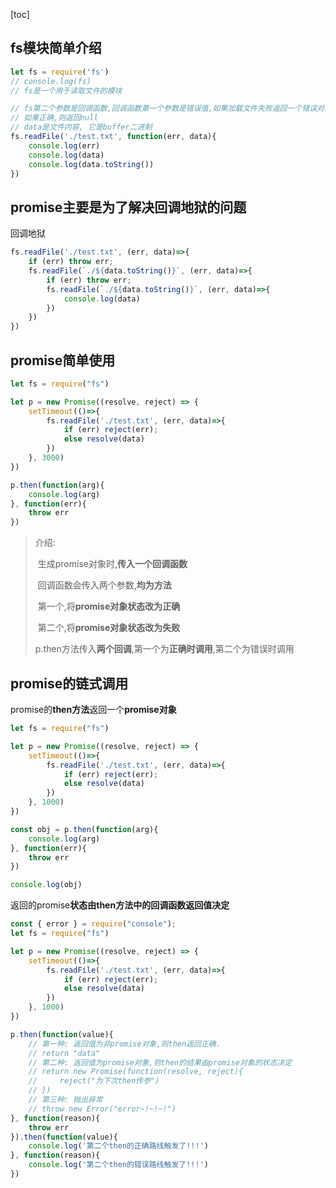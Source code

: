 [toc]

## fs模块简单介绍

```javascript
let fs = require('fs')
// console.log(fs)
// fs是一个用于读取文件的模块

// fs第二个参数是回调函数,回调函数第一个参数是错误值,如果加载文件失败返回一个错误对象
// 如果正确,则返回null
// data是文件内容, 它是buffer二进制
fs.readFile('./test.txt', function(err, data){
    console.log(err)
    console.log(data)
    console.log(data.toString())
})
```



## promise主要是为了解决回调地狱的问题

回调地狱

```javascript
fs.readFile('./test.txt', (err, data)=>{
    if (err) throw err;
    fs.readFile(`./${data.toString()}`, (err, data)=>{
        if (err) throw err;
        fs.readFile(`./${data.toString()}`, (err, data)=>{
            console.log(data)
        })
    })
})
```



## promise简单使用

```javascript
let fs = require("fs")

let p = new Promise((resolve, reject) => {
    setTimeout(()=>{
        fs.readFile('./test.txt', (err, data)=>{
            if (err) reject(err);
            else resolve(data)
        })
    }, 3000)
})

p.then(function(arg){
    console.log(arg)
}, function(err){
    throw err
})
```

> 介绍:
>
> ​	生成promise对象时,**传入一个回调函数**
>
> ​	回调函数会传入两个参数,**均为方法**
>
> ​	第一个,将**promise对象状态改为正确**
>
> ​	第二个,将**promise对象状态改为失败**
>
> ​	p.then方法传入**两个回调**,第一个为**正确时调用**,第二个为错误时调用



## promise的链式调用

promise的**then方法**返回一个**promise对象**

```javascript
let fs = require("fs")

let p = new Promise((resolve, reject) => {
    setTimeout(()=>{
        fs.readFile('./test.txt', (err, data)=>{
            if (err) reject(err);
            else resolve(data)
        })
    }, 1000)
})

const obj = p.then(function(arg){
    console.log(arg)
}, function(err){
    throw err
})

console.log(obj)
```

返回的promise**状态由then方法中的回调函数返回值决定**

```javascript
const { error } = require("console");
let fs = require("fs")

let p = new Promise((resolve, reject) => {
    setTimeout(()=>{
        fs.readFile('./test.txt', (err, data)=>{
            if (err) reject(err);
            else resolve(data)
        })
    }, 1000)
})

p.then(function(value){
    // 第一种: 返回值为非promise对象,则then返回正确.
    // return "data"
    // 第二种: 返回值为promise对象,则then的结果由promise对象的状态决定
    // return new Promise(function(resolve, reject){
    //     reject("为下次then传参")
    // })
    // 第三种: 抛出异常
    // throw new Error("error~!~!~!")
}, function(reason){
    throw err
}).then(function(value){
    console.log('第二个then的正确路线触发了!!!')
}, function(reason){
    console.log('第二个then的错误路线触发了!!!')
})
```

